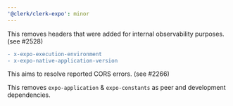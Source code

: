 ```yaml
---
'@clerk/clerk-expo': minor
---
```


This removes headers that were added for internal observability purposes. (see #2528)

```diff
- x-expo-execution-environment
- x-expo-native-application-version
```

This aims to resolve reported CORS errors. (see #2266)

This removes `expo-application` & `expo-constants` as peer and development dependencies.
